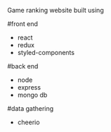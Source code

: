 Game ranking website built using

#front end 
- react
- redux
- styled-components

#back end
- node 
- express
- mongo db 

#data gathering
- cheerio